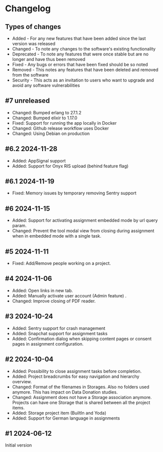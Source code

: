 # Changelog

## Types of changes

* Added - For any new features that have been added since the last version was released
* Changed - To note any changes to the software's existing functionality
* Deprecated - To note any features that were once stable but are no longer and have thus been removed
* Fixed - Any bugs or errors that have been fixed should be so noted
* Removed - This notes any features that have been deleted and removed from the software
* Security - This acts as an invitation to users who want to upgrade and avoid any software vulnerabilities

## \#7 unreleased

* Changed: Bumped erlang to 27.1.2
* Changed: Bumped elixir to 1.17.0
* Fixed: Support for running the app locally in Docker
* Changed: Github release workflow uses Docker
* Changed: Using Debian on production

## \#6.2 2024-11-28

* Added: AppSignal support
* Added: Support for Onyx RIS upload (behind feature flag)

## \#6.1 2024-11-19

* Fixed: Memory issues by temporary removing Sentry support

## \#6 2024-11-15

* Added: Support for activating assignment embedded mode by url query param.
* Changed: Prevent the tool modal view from closing during assignment when in embedded mode with a single task.

## \#5 2024-11-11

* Fixed: Add/Remove people working on a project.

## \#4 2024-11-06

* Added: Open links in new tab.
* Added: Manually activate user account (Admin feature)  .
* Changed: Improve closing of PDF reader.

## \#3 2024-10-24

* Added: Sentry support for crash management
* Added: Snapchat support for assignment tasks
* Added: Confirmation dialog when skipping content pages or consent pages in assignment configuration.

## \#2 2024-10-04

* Added: Possibility to close assignment tasks before completion.
* Added: Project breadcrumbs for easy navigation and hierarchy overview.
* Changed: Format of the filenames in Storages. Also no folders used anymore. This has impact on Data Donation studies.
* Changed: Assignment does not have a Storage association anymore. Projects can have one Storage that is shared between all the project items.
* Added: Storage project item (BuiltIn and Yoda)
* Added: Support for German language in assignments

## \#1 2024-06-12

Initial version

